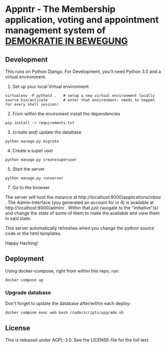 # Appntr - The Membership application, voting and appointment management system of [DEMOKRATIE IN BEWEGUNG](https://bewegung.jetzt)

## Development 

This runs on Python Django. For Development, you'll need Python 3.0 and a virtual environment.

1. Set up your local Virtual environment

```
virtualenv -P python3 .   # setup a new virtual environment locally
source bin/activate       # enter that environment: needs to happen for every shell session!
```

2. From within the enviroment install the dependencies

```
pip install -r requirements.txt
```

3. (create and) update the database
```
python manage.py migrate
```

4. Create a super user
```
python manage.py createsuperuser
```

5. Start the server
```
python manage.py runserver
```

7. Go to the browser

The server will host the instance at http://localhost:8000/applications/inbox . The Admin-Interface (you generated an account for in 4) is available at http://localhost:8000/admin/ . Within that just navigate to the "Initiative"(s) and change the state of some of them to make the available and view them in said state.

This server automatically refreshes when you change the python source code or the html templates. 

Happy Hacking!


## Deployment

Using docker-compose, right from within this repo, run:

```
docker compose up
```


### Upgrade database

Don't forget to update the database after/within each deploy:

```
docker compose exec web bash /code/scripts/upgrade.sh
```


## License

This is released under AGPL-3.0. See the LICENSE-file for the full text.
